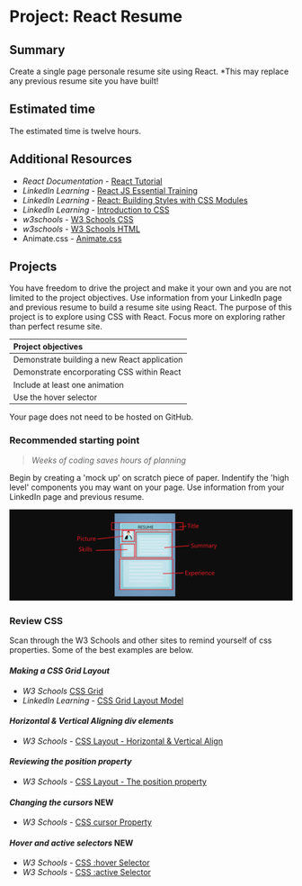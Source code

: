 #  Project: React Resume

## Summary
Create a single page personale resume site using React. *This may replace any previous resume site you have built!  

## Estimated time
The estimated time is twelve hours.

## Additional Resources
- *React Documentation* - [React Tutorial](https://reactjs.org/tutorial/tutorial.html) 
- *LinkedIn Learning* - [React JS Essential Training](https://www.linkedin.com/learning/react-js-essential-training/building-modern-user-interfaces-with-react?)
- *LinkedIn Learning* - [React: Building Styles with CSS Modules](https://www.linkedin.com/learning/react-building-styles-with-css-modules-9222678/building-a-react-site-with-css-modules)
- *LinkedIn Learning* - [Introduction to CSS](https://www.linkedin.com/learning/introduction-to-css/welcome)
- *w3schools* - [W3 Schools CSS](https://www.w3schools.com/css/default.asp) 
- *w3schools* - [W3 Schools HTML](https://www.w3schools.com/html/default.asp)
- Animate.css - [Animate.css](https://animate.style/) 

## Projects
You have freedom to drive the project and make it your own and you are not limited to the project objectives. Use information from your LinkedIn page and previous resume to build a resume site using React. The purpose of this project is to explore using CSS with React. Focus more on exploring rather than perfect resume site.

| Project objectives |
| :-- |
| Demonstrate building a new React application  |
| Demonstrate encorporating CSS within React |
| Include at least one animation |
| Use the hover selector |

Your page does not need to be hosted on GitHub.

### Recommended starting point
> *Weeks of coding saves hours of planning*

Begin by creating a 'mock up' on scratch piece of paper.  Indentify the 'high level' components you may want on your page.  Use information from your LinkedIn page and previous resume.

![Picture of mock up](./img/mockup.png)


### Review CSS
Scan through the W3 Schools and other sites to remind yourself of css properties.  Some of the best examples are below.

#### *Making a CSS Grid Layout*
- *W3 Schools* [CSS Grid](https://www.w3schools.com/css/css_grid.asp)
- *LinkedIn Learning* - [CSS Grid Layout Model](https://www.linkedin.com/learning/introduction-to-css/css-grid-layout-module)

#### *Horizontal & Vertical Aligning div elements*
- *W3 Schools* - [CSS Layout - Horizontal & Vertical Align](https://www.w3schools.com/css/css_align.asp)

#### *Reviewing the position property*
- *W3 Schools* - [CSS Layout - The position property](https://www.w3schools.com/Css/css_positioning.asp)

#### *Changing the cursors* **NEW**
- *W3 Schools* - [CSS cursor Property](https://www.w3schools.com/csSref/pr_class_cursor.asp)

#### *Hover and active selectors* **NEW**
- *W3 Schools* - [CSS :hover Selector](https://www.w3schools.com/cssref/sel_hover.asp)
- *W3 Schools* - [CSS :active Selector](https://www.w3schools.com/cssref/sel_active.asp)
